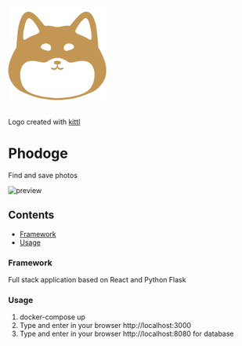 # <img src="/frontend/src/images/logo.svg" alt="Logo" width="200px">

Logo created with [kittl](https://www.kittl.com)

# Phodoge

Find and save photos

![preview](assets/demo.gif)

## Contents

- [Framework](#framework)
- [Usage](#usage)

### Framework

Full stack application based on React and Python Flask

### Usage

1. docker-compose up
2. Type and enter in your browser http://localhost:3000
3. Type and enter in your browser http://localhost:8080 for database

